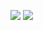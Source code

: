 <img src="https://img.shields.io/badge/React-61DAFB?style=for-the-badge&logo=React&logoColor=black"> <img src="https://img.shields.io/badge/React Query-FF4154?style=for-the-badge&logo=React&logoColor=white">


